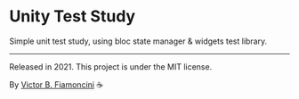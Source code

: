 # Unity Test Study

Simple unit test study, using bloc state manager & widgets test library.

----------

Released in 2021. This project is under the MIT license.

By [Victor B. Fiamoncini](https://github.com/Victor-Fiamonci) ☕️
